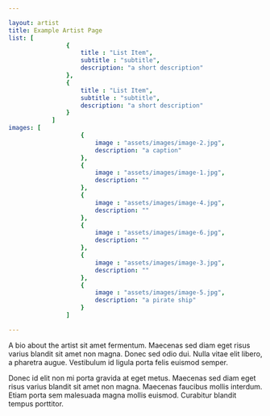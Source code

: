 ```yaml
---

layout: artist
title: Example Artist Page
list: [
				{
					title : "List Item",
					subtitle : "subtitle",
					description: "a short description"
				},
				{
					title : "List Item",
					subtitle : "subtitle",
					description: "a short description"
				}
			]
images: [
					{
						image : "assets/images/image-2.jpg",
						description: "a caption"
					},
					{
						image : "assets/images/image-1.jpg",
						description: ""
					},
					{
						image : "assets/images/image-4.jpg",
						description: ""
					},
					{
						image : "assets/images/image-6.jpg",
						description: ""
					},
					{
						image : "assets/images/image-3.jpg",
						description: ""
					},
					{
						image : "assets/images/image-5.jpg",
						description: "a pirate ship"
					}
				]

---
```



A bio about the artist sit amet fermentum. Maecenas sed diam eget risus varius blandit sit amet non magna. Donec sed odio dui. Nulla vitae elit libero, a pharetra augue. Vestibulum id ligula porta felis euismod semper.

Donec id elit non mi porta gravida at eget metus. Maecenas sed diam eget risus varius blandit sit amet non magna. Maecenas faucibus mollis interdum. Etiam porta sem malesuada magna mollis euismod. Curabitur blandit tempus porttitor.
